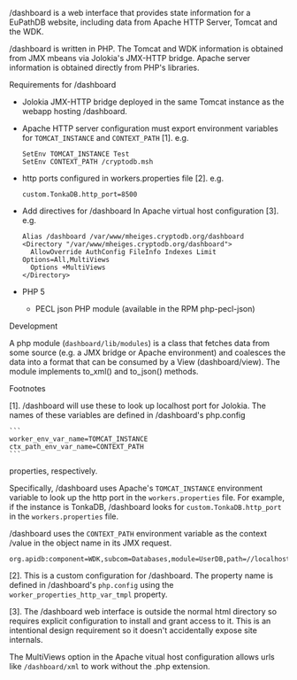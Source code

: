 /dashboard is a web interface that provides state information for a EuPathDB website,
including data from Apache HTTP Server, Tomcat and the WDK.

/dashboard is written in PHP. The Tomcat and WDK information is obtained from JMX mbeans
via Jolokia's JMX-HTTP bridge. Apache server information is obtained directly from
PHP's libraries.


Requirements for /dashboard

  - Jolokia JMX-HTTP bridge deployed in the same Tomcat instance as the webapp hosting /dashboard.

  - Apache HTTP server configuration must export environment variables
  for `TOMCAT_INSTANCE` and `CONTEXT_PATH` [1]. e.g.

    ```
    SetEnv TOMCAT_INSTANCE Test
    SetEnv CONTEXT_PATH /cryptodb.msh
    ```

  - http ports configured in workers.properties file [2]. e.g.

    ```
    custom.TonkaDB.http_port=8500
    ```

  - Add directives for /dashboard In Apache virtual host configuration [3]. e.g.

    ```
    Alias /dashboard /var/www/mheiges.cryptodb.org/dashboard
    <Directory "/var/www/mheiges.cryptodb.org/dashboard">
      AllowOverride AuthConfig FileInfo Indexes Limit Options=All,MultiViews
      Options +MultiViews
    </Directory>
    ```

  - PHP 5
    - PECL json PHP module (available in the RPM php-pecl-json)

Development

A php module (`dashboard/lib/modules`) is a class that fetches data from
some source (e.g. a JMX bridge or Apache environment) and coalesces the
data into a format that can be consumed by a View (dashboard/view). The
module implements to_xml() and to_json() methods.




Footnotes

[1]. /dashboard will use these to look up localhost port for Jolokia.
The names of these variables are defined in /dashboard's php.config

    ```
    worker_env_var_name=TOMCAT_INSTANCE
    ctx_path_env_var_name=CONTEXT_PATH
    ```

properties, respectively.

Specifically, /dashboard uses Apache's `TOMCAT_INSTANCE` environment
variable to look up the http port in the `workers.properties` file. For
example, if the instance is TonkaDB, /dashboard looks for
`custom.TonkaDB.http_port` in the `workers.properties` file.

/dashboard uses the `CONTEXT_PATH` environment variable as the context
/value in the object name in its JMX request.

  ```
  org.apidb:component=WDK,subcom=Databases,module=UserDB,path=//localhost/cryptodb.msh
  ```

[2].  This is a custom configuration for /dashboard. The property name
is defined in /dashboard's `php.config` using the
`worker_properties_http_var_tmpl` property.

[3]. The /dashboard web interface is outside the normal html directory
so requires explicit configuration to install and grant access to it.
This is an intentional design requirement so it doesn't accidentally
expose site internals.

The MultiViews option in the Apache vitual host configuration allows
urls like `/dashboard/xml` to work without the .php extension.
